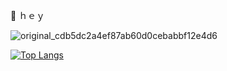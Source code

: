 🖖 ｈｅｙ

![original_cdb5dc2a4ef87ab60d0cebabbf12e4d6](https://user-images.githubusercontent.com/20407156/220014330-c8d8c3fb-4383-4d38-af1b-eb524eb66a66.gif)

[![Top Langs](https://github.com/nworb9/nworb9/raw/resource/grs/top-langs.svg)](https://github.com/anuraghazra/github-readme-stats)
